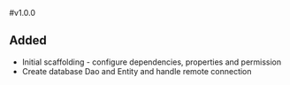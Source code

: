 #v1.0.0
## Added
- Initial scaffolding - configure dependencies, properties and permission
- Create database Dao and Entity and handle remote connection
